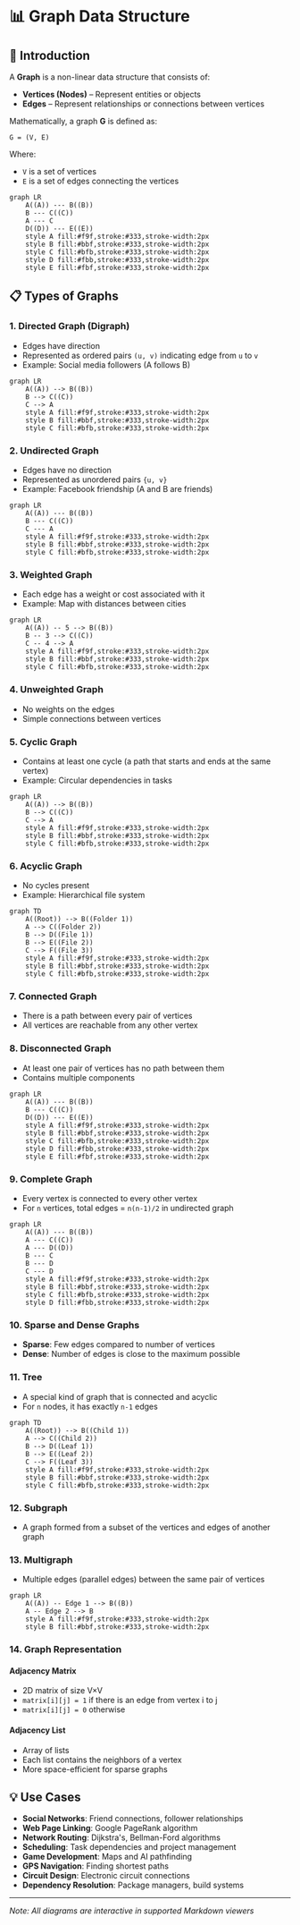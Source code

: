 # 📊 Graph Data Structure

## 📌 Introduction

A **Graph** is a non-linear data structure that consists of:

* **Vertices (Nodes)** – Represent entities or objects
* **Edges** – Represent relationships or connections between vertices

Mathematically, a graph **G** is defined as:

```
G = (V, E)
```

Where:
* `V` is a set of vertices
* `E` is a set of edges connecting the vertices

```mermaid
graph LR
    A((A)) --- B((B))
    B --- C((C))
    A --- C
    D((D)) --- E((E))
    style A fill:#f9f,stroke:#333,stroke-width:2px
    style B fill:#bbf,stroke:#333,stroke-width:2px
    style C fill:#bfb,stroke:#333,stroke-width:2px
    style D fill:#fbb,stroke:#333,stroke-width:2px
    style E fill:#fbf,stroke:#333,stroke-width:2px
```

## 📋 Types of Graphs

### 1. Directed Graph (Digraph)

* Edges have direction
* Represented as ordered pairs `(u, v)` indicating edge from `u` to `v`
* Example: Social media followers (A follows B)

```mermaid
graph LR
    A((A)) --> B((B))
    B --> C((C))
    C --> A
    style A fill:#f9f,stroke:#333,stroke-width:2px
    style B fill:#bbf,stroke:#333,stroke-width:2px
    style C fill:#bfb,stroke:#333,stroke-width:2px
```

### 2. Undirected Graph

* Edges have no direction
* Represented as unordered pairs `{u, v}`
* Example: Facebook friendship (A and B are friends)

```mermaid
graph LR
    A((A)) --- B((B))
    B --- C((C))
    C --- A
    style A fill:#f9f,stroke:#333,stroke-width:2px
    style B fill:#bbf,stroke:#333,stroke-width:2px
    style C fill:#bfb,stroke:#333,stroke-width:2px
```

### 3. Weighted Graph

* Each edge has a weight or cost associated with it
* Example: Map with distances between cities

```mermaid
graph LR
    A((A)) -- 5 --> B((B))
    B -- 3 --> C((C))
    C -- 4 --> A
    style A fill:#f9f,stroke:#333,stroke-width:2px
    style B fill:#bbf,stroke:#333,stroke-width:2px
    style C fill:#bfb,stroke:#333,stroke-width:2px
```

### 4. Unweighted Graph

* No weights on the edges
* Simple connections between vertices

### 5. Cyclic Graph

* Contains at least one cycle (a path that starts and ends at the same vertex)
* Example: Circular dependencies in tasks

```mermaid
graph LR
    A((A)) --> B((B))
    B --> C((C))
    C --> A
    style A fill:#f9f,stroke:#333,stroke-width:2px
    style B fill:#bbf,stroke:#333,stroke-width:2px
    style C fill:#bfb,stroke:#333,stroke-width:2px
```

### 6. Acyclic Graph

* No cycles present
* Example: Hierarchical file system

```mermaid
graph TD
    A((Root)) --> B((Folder 1))
    A --> C((Folder 2))
    B --> D((File 1))
    B --> E((File 2))
    C --> F((File 3))
    style A fill:#f9f,stroke:#333,stroke-width:2px
    style B fill:#bbf,stroke:#333,stroke-width:2px
    style C fill:#bfb,stroke:#333,stroke-width:2px
```

### 7. Connected Graph

* There is a path between every pair of vertices
* All vertices are reachable from any other vertex

### 8. Disconnected Graph

* At least one pair of vertices has no path between them
* Contains multiple components

```mermaid
graph LR
    A((A)) --- B((B))
    B --- C((C))
    D((D)) --- E((E))
    style A fill:#f9f,stroke:#333,stroke-width:2px
    style B fill:#bbf,stroke:#333,stroke-width:2px
    style C fill:#bfb,stroke:#333,stroke-width:2px
    style D fill:#fbb,stroke:#333,stroke-width:2px
    style E fill:#fbf,stroke:#333,stroke-width:2px
```

### 9. Complete Graph

* Every vertex is connected to every other vertex
* For `n` vertices, total edges = `n(n-1)/2` in undirected graph

```mermaid
graph LR
    A((A)) --- B((B))
    A --- C((C))
    A --- D((D))
    B --- C
    B --- D
    C --- D
    style A fill:#f9f,stroke:#333,stroke-width:2px
    style B fill:#bbf,stroke:#333,stroke-width:2px
    style C fill:#bfb,stroke:#333,stroke-width:2px
    style D fill:#fbb,stroke:#333,stroke-width:2px
```

### 10. Sparse and Dense Graphs

* **Sparse**: Few edges compared to number of vertices
* **Dense**: Number of edges is close to the maximum possible

### 11. Tree

* A special kind of graph that is connected and acyclic
* For `n` nodes, it has exactly `n-1` edges

```mermaid
graph TD
    A((Root)) --> B((Child 1))
    A --> C((Child 2))
    B --> D((Leaf 1))
    B --> E((Leaf 2))
    C --> F((Leaf 3))
    style A fill:#f9f,stroke:#333,stroke-width:2px
    style B fill:#bbf,stroke:#333,stroke-width:2px
    style C fill:#bfb,stroke:#333,stroke-width:2px
```

### 12. Subgraph

* A graph formed from a subset of the vertices and edges of another graph

### 13. Multigraph

* Multiple edges (parallel edges) between the same pair of vertices

```mermaid
graph LR
    A((A)) -- Edge 1 --> B((B))
    A -- Edge 2 --> B
    style A fill:#f9f,stroke:#333,stroke-width:2px
    style B fill:#bbf,stroke:#333,stroke-width:2px
```

### 14. Graph Representation

#### Adjacency Matrix
* 2D matrix of size V×V
* `matrix[i][j] = 1` if there is an edge from vertex i to j
* `matrix[i][j] = 0` otherwise

#### Adjacency List
* Array of lists
* Each list contains the neighbors of a vertex
* More space-efficient for sparse graphs

## 💡 Use Cases

* **Social Networks**: Friend connections, follower relationships
* **Web Page Linking**: Google PageRank algorithm
* **Network Routing**: Dijkstra's, Bellman-Ford algorithms
* **Scheduling**: Task dependencies and project management
* **Game Development**: Maps and AI pathfinding
* **GPS Navigation**: Finding shortest paths
* **Circuit Design**: Electronic circuit connections
* **Dependency Resolution**: Package managers, build systems

---

*Note: All diagrams are interactive in supported Markdown viewers*

